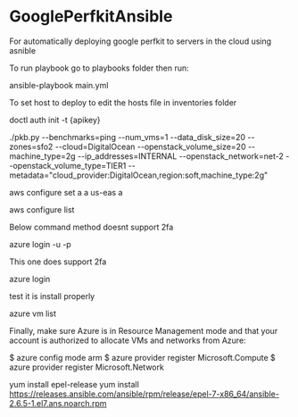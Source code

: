 # GooglePerfkitAnsible
For automatically deploying google perfkit to servers in the cloud using asnible

To run playbook go to playbooks folder then run:

ansible-playbook main.yml

To set host to deploy to edit the hosts file in inventories folder

doctl auth init -t {apikey}

./pkb.py --benchmarks=ping --num_vms=1 --data_disk_size=20 --zones=sfo2 --cloud=DigitalOcean --openstack_volume_size=20 --machine_type=2g --ip_addresses=INTERNAL --openstack_network=net-2 --openstack_volume_type=TIER1 --metadata="cloud_provider:DigitalOcean,region:soft,machine_type:2g"

aws configure set a a us-eas a

aws configure list

Below command method doesnt support 2fa

azure login -u <username> -p <password>

This one does support 2fa 

azure login

test it is install properly

azure vm list


Finally, make sure Azure is in Resource Management mode and that your account is authorized to allocate VMs and networks from Azure:

$ azure config mode arm
$ azure provider register Microsoft.Compute
$ azure provider register Microsoft.Network

yum install epel-release
yum install https://releases.ansible.com/ansible/rpm/release/epel-7-x86_64/ansible-2.6.5-1.el7.ans.noarch.rpm
